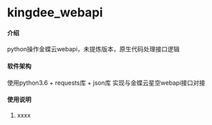 # kingdee_webapi

#### 介绍
python操作金蝶云webapi，未提炼版本，原生代码处理接口逻辑

#### 软件架构
使用python3.6 + requests库 + json库 实现与金蝶云星空webapi接口对接

#### 使用说明

1.  xxxx


